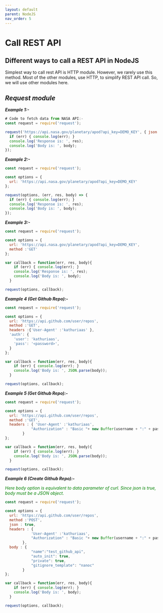 ```yaml
---
layout: default
parent: NodeJS
nav_order: 5
---
```

# Call REST API

## Different ways to call a REST API in NodeJS

Simplest way to call rest API is HTTP module. However, we rarely use this method. Most of the other modules, use HTTP, to simplify REST API call. So, we will use other modules here.

## *Request module*

***Example 1:-***

```js
# Code to fetch data from NASA API:-
const request = require('request');

request('https://api.nasa.gov/planetary/apod?api_key=DEMO_KEY', { json: true }, (err, res, body) => {
  if (err) { console.log(err); }
  console.log('Response is: ', res);
  console.log('Body is: ', body);
});
```

***Example 2:-***

```js
const request = require('request');

const options = {
  url: 'https://api.nasa.gov/planetary/apod?api_key=DEMO_KEY'
};

request(options, (err, res, body) => {
  if (err) { console.log(err); }
  console.log('Response is: ', res);
  console.log('Body is: ', body);
});
```

***Example 3:-***

```js
const request = require('request');

const options = {
  url: 'https://api.nasa.gov/planetary/apod?api_key=DEMO_KEY',
  method :'GET'
};

var callback = function(err, res, body){
    if (err) { console.log(err); }
    console.log('Response is: ', res);
    console.log('Body is: ', body);
  }

request(options, callback);
```

***Example 4 (Get Github Repo):-***

```js
const request = require('request');

const options = {
  url: 'https://api.github.com/user/repos',
  method :'GET',
  headers :{'User-Agent' :'kathuriaas' },
  'auth': {
    'user': 'kathuriaas',
    'pass': '<password>',
  }
};

var callback = function(err, res, body){
    if (err) { console.log(err); }
    console.log('Body is: ', JSON.parse(body));
  }

request(options, callback);
```

***Example 5 (Get Github Repo):-***

```js
const request = require('request');

const options = {
  url: 'https://api.github.com/user/repos',
  method :'GET',
  headers : { 'User-Agent' :'kathuriaas',
            "Authorization" : "Basic "+ new Buffer(username + ":" + password).toString("base64")
        }
};

var callback = function(err, res, body){
    if (err) { console.log(err); }
    console.log('Body is: ', JSON.parse(body));
  }

request(options, callback);
```

***Example 6 (Create Github Repo):-***

<span style="color:green"> *Here body option is equivalent to data parameter of curl. Since json is true, body must be a JSON object.* </span>

```js
const request = require('request');

const options = {
  url: 'https://api.github.com/user/repos',
  method :'POST',
  json : true,
  headers : {
            'User-Agent' :'kathuriaas',
            "Authorization" : "Basic "+ new Buffer(username + ":" + password).toString("base64")
        },
  body : {
            "name":"test_github_api",
            "auto_init": true,
            "private": true,
            "gitignore_template": "nanoc"
        }
};

var callback = function(err, res, body){
    if (err) { console.log(err); }
    console.log('Body is: ', body);
  }

request(options, callback);
```

